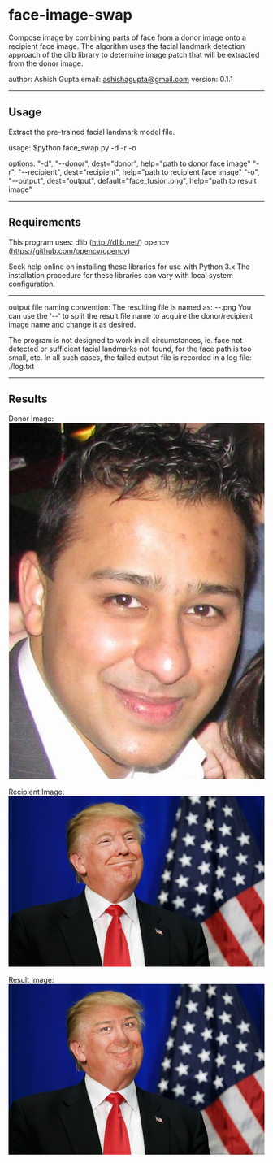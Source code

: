 # face-image-swap
Compose image by combining parts of face from a donor image onto a recipient face image. The algorithm uses the facial landmark detection approach of the dlib library to determine image patch that will be extracted from the donor image.

author: Ashish Gupta
email: ashishagupta@gmail.com
version: 0.1.1

----------------------------------------------------------------------
## Usage

Extract the pre-trained facial landmark model file.

usage: 	$python face_swap.py -d <donor-image> -r <recipient-iamge> -o <output-image>
		
options:
"-d", "--donor", dest="donor", help="path to donor face image"
"-r", "--recipient", dest="recipient", help="path to recipient face image"
"-o", "--output", dest="output", default="face_fusion.png", help="path to result image"

----------------------------------------------------------------------
## Requirements

This program uses:
dlib (http://dlib.net/)
opencv (https://github.com/opencv/opencv)

Seek help online on installing these libraries for use with Python 3.x
The installation procedure for these libraries can vary with local system configuration.

----------------------------------------------------------------------

output file naming convention:
The resulting file is named as: <donor image name>--<recipient image name>.png
You can use the '--' to split the result file name to acquire the donor/recipient image name and change it as desired.

The program is not designed to work in all circumstances, ie. face not detected or sufficient facial landmarks not found,
for the face path is too small, etc. In all such cases, the failed output file is recorded in a log file: ./log.txt

------------------------------------------------------------------------

## Results

Donor Image:
![donor image](https://github.com/ashish-code/face-image-swap/blob/master/ash.jpg)

Recipient Image:
![recipient image](https://github.com/ashish-code/face-image-swap/blob/master/trump.jpg)

Result Image:
![face swapped image](https://github.com/ashish-code/face-image-swap/blob/master/output.jpg)

